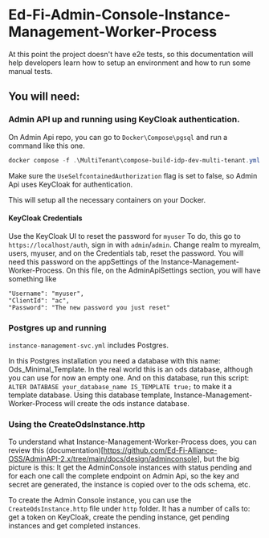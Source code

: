 # Ed-Fi-Admin-Console-Instance-Management-Worker-Process

At this point the project doesn't have e2e tests, so this documentation will help developers learn how to setup an environment and how to run some manual tests.

## You will need:

### Admin API up and running using KeyCloak authentication. 

On Admin Api repo, you can go to `Docker\Compose\pgsql` and run a command like this one.

```powershell
docker compose -f .\MultiTenant\compose-build-idp-dev-multi-tenant.yml --env-file .env  up -d
```

Make sure the `UseSelfcontainedAuthorization` flag is set to false, so Admin Api uses KeyCloak for authentication. 

This will setup all the necessary containers on your Docker. 

#### KeyCloak Credentials

Use the KeyCloak UI to reset the password for `myuser`
To do, this go to `https://localhost/auth`, sign in with `admin`/`admin`. Change realm to myrealm, users, myuser, and on the Credentials tab, reset the password.
You will need this password on the appSettings of the Instance-Management-Worker-Process.
On this file, on the AdminApiSettings section, you will have something like 

```
"Username": "myuser",
"ClientId": "ac",
"Password": "The new password you just reset"
```

### Postgres up and running

`instance-management-svc.yml` includes Postgres.

In this Postgres installation you need a database with this name: Ods_Minimal_Template. In the real world this is an ods database, although you can use for now an empty one.
And on this database, run this script: `ALTER DATABASE your_database_name IS_TEMPLATE true;` to make it a template database.
Using this database template, Instance-Management-Worker-Process will create the ods instance database.

### Using the CreateOdsInstance.http

To understand what Instance-Management-Worker-Process does, you can review this (documentation)[https://github.com/Ed-Fi-Alliance-OSS/AdminAPI-2.x/tree/main/docs/design/adminconsole], but the big picture is this: It get the AdminConsole instances with status pending and for each one call the complete endpoint on Admin Api, so the key and secret are generated, the instance is copied over to the ods schema, etc.

To create the Admin Console instance, you can use the `CreateOdsInstance.http` file under `http` folder. It has a number of calls to: get a token on KeyCloak, create the pending instance, get pending instances and get completed instances. 
